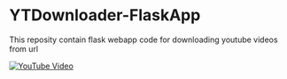 # YTDownloader-FlaskApp
This reposity contain flask webapp code for downloading youtube videos from url


[![YouTube Video](https://img.youtube.com/vi/Rlo0jMnsGGE/0.jpg)](https://www.youtube.com/watch?v=Rlo0jMnsGGE)
